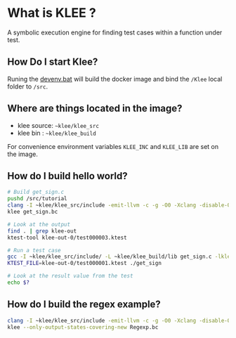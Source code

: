 # What is KLEE ?

A symbolic execution engine for finding test cases within a function under test.

## How Do I start Klee?

Runing the [devenv.bat](devenv.bat) will build the docker image and bind the `/Klee` local folder to `/src`.

## Where are things located in the image?

- klee source: `~klee/klee_src`
- klee bin   : `~klee/klee_build`

For convenience environment variables `KLEE_INC` and `KLEE_LIB` are set on the image.

## How do I build hello world?

```bash
# Build get_sign.c
pushd /src/tutorial
clang -I ~klee/klee_src/include -emit-llvm -c -g -O0 -Xclang -disable-O0-optnone get_sign.c
klee get_sign.bc

# Look at the output
find . | grep klee-out
ktest-tool klee-out-0/test000003.ktest

# Run a test case
gcc -I ~klee/klee_src/include/ -L ~klee/klee_build/lib get_sign.c -lkleeRuntest -o get_sign
KTEST_FILE=klee-out-0/test000001.ktest ./get_sign

# Look at the result value from the test
echo $?
```

## How do I build the regex example?

```bash
clang -I ~klee/klee_src/include -emit-llvm -c -g -O0 -Xclang -disable-O0-optnone Regexp.c
klee --only-output-states-covering-new Regexp.bc
```